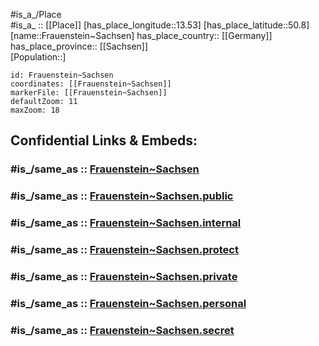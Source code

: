 ﻿---
confidential: public
isDeleted: false
location:
- 50.8
- 13.53
mapmarker: city
mapzoom:
- 7
- 12
SpocWebEntityId: 30239
tags:
- geo/City
type: City
---

#is_a_/Place  
#is_a_ :: [[Place]] 
[has_place_longitude::13.53] 
[has_place_latitude::50.8] 
[name::Frauenstein~Sachsen] 
has_place_country:: [[Germany]]  
has_place_province:: [[Sachsen]]  
[Population::] 



```leaflet
id: Frauenstein~Sachsen
coordinates: [[Frauenstein~Sachsen]] 
markerFile: [[Frauenstein~Sachsen]] 
defaultZoom: 11 
maxZoom: 18
```


## Confidential Links & Embeds: 

### #is_/same_as :: [Frauenstein~Sachsen](/_Standards/Earth/Continent/Europe/Europe~Central/Germany/Germany~East/Sachsen/counties~Sachsen/Mittelsachsen/cities~Mittelsachsen/Frauenstein/City/Frauenstein~Sachsen.md) 

### #is_/same_as :: [Frauenstein~Sachsen.public](/_public/Earth/Continent/Europe/Europe~Central/Germany/Germany~East/Sachsen/counties~Sachsen/Mittelsachsen/cities~Mittelsachsen/Frauenstein/City/Frauenstein~Sachsen.public.md) 

### #is_/same_as :: [Frauenstein~Sachsen.internal](/_internal/Earth/Continent/Europe/Europe~Central/Germany/Germany~East/Sachsen/counties~Sachsen/Mittelsachsen/cities~Mittelsachsen/Frauenstein/City/Frauenstein~Sachsen.internal.md) 

### #is_/same_as :: [Frauenstein~Sachsen.protect](/_protect/Earth/Continent/Europe/Europe~Central/Germany/Germany~East/Sachsen/counties~Sachsen/Mittelsachsen/cities~Mittelsachsen/Frauenstein/City/Frauenstein~Sachsen.protect.md) 

### #is_/same_as :: [Frauenstein~Sachsen.private](/_private/Earth/Continent/Europe/Europe~Central/Germany/Germany~East/Sachsen/counties~Sachsen/Mittelsachsen/cities~Mittelsachsen/Frauenstein/City/Frauenstein~Sachsen.private.md) 

### #is_/same_as :: [Frauenstein~Sachsen.personal](/_personal/Earth/Continent/Europe/Europe~Central/Germany/Germany~East/Sachsen/counties~Sachsen/Mittelsachsen/cities~Mittelsachsen/Frauenstein/City/Frauenstein~Sachsen.personal.md) 

### #is_/same_as :: [Frauenstein~Sachsen.secret](/_secret/Earth/Continent/Europe/Europe~Central/Germany/Germany~East/Sachsen/counties~Sachsen/Mittelsachsen/cities~Mittelsachsen/Frauenstein/City/Frauenstein~Sachsen.secret.md)

